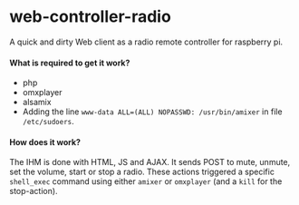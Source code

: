 # web-controller-radio
A quick and dirty Web client as a radio remote controller for raspberry pi.

#### What is required to get it work?
 - php
 - omxplayer
 - alsamix
 - Adding the line `www-data ALL=(ALL) NOPASSWD: /usr/bin/amixer` in file `/etc/sudoers`.

#### How does it work?
The IHM is done with HTML, JS and AJAX. It sends POST to mute, unmute, set the volume, start or stop a radio. These actions triggered a specific `shell_exec` command using either `amixer` or `omxplayer` (and a `kill` for the stop-action).
